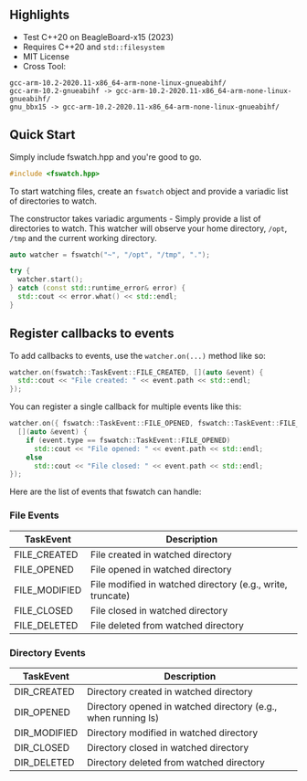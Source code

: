 ## Highlights

* Test C++20 on BeagleBoard-x15 (2023)
* Requires C++20 and `std::filesystem`
* MIT License
* Cross Tool:

```shell
gcc-arm-10.2-2020.11-x86_64-arm-none-linux-gnueabihf/
gcc-arm-10.2-gnueabihf -> gcc-arm-10.2-2020.11-x86_64-arm-none-linux-gnueabihf/
gnu_bbx15 -> gcc-arm-10.2-2020.11-x86_64-arm-none-linux-gnueabihf/
```

## Quick Start

Simply include fswatch.hpp and you're good to go. 

```cpp
#include <fswatch.hpp>
```

To start watching files, create an `fswatch` object and provide a variadic list of directories to watch. 

The constructor takes variadic arguments - Simply provide a list of directories to watch. This watcher will observe your home directory, `/opt`, `/tmp` and the current working directory. 

```cpp
auto watcher = fswatch("~", "/opt", "/tmp", ".");

try {
  watcher.start();
} catch (const std::runtime_error& error) {
  std::cout << error.what() << std::endl;
}
```

## Register callbacks to events

To add callbacks to events, use the `watcher.on(...)` method like so:

```cpp
watcher.on(fswatch::TaskEvent::FILE_CREATED, [](auto &event) {
  std::cout << "File created: " << event.path << std::endl;
});
```

You can register a single callback for multiple events like this:

```cpp
watcher.on({ fswatch::TaskEvent::FILE_OPENED, fswatch::TaskEvent::FILE_CLOSED },
  [](auto &event) {
    if (event.type == fswatch::TaskEvent::FILE_OPENED)
      std::cout << "File opened: " << event.path << std::endl;
    else
      std::cout << "File closed: " << event.path << std::endl;
});
```

Here are the list of events that fswatch can handle:

### File Events

| TaskEvent              | Description                                                   |
|--------------------|---------------------------------------------------------------|
| FILE_CREATED       | File created in watched directory                             |
| FILE_OPENED        | File opened in watched directory                              |
| FILE_MODIFIED      | File modified in watched directory (e.g., write, truncate)    |
| FILE_CLOSED        | File closed in watched directory                              |
| FILE_DELETED       | File deleted from watched directory                           |

### Directory Events

| TaskEvent              | Description                                                   |
|--------------------|---------------------------------------------------------------|
| DIR_CREATED        | Directory created in watched directory                        |
| DIR_OPENED         | Directory opened in watched directory (e.g., when running ls) |
| DIR_MODIFIED       | Directory modified in watched directory                       |
| DIR_CLOSED         | Directory closed in watched directory                         |
| DIR_DELETED        | Directory deleted from watched directory                      |

